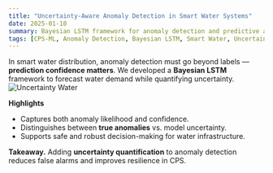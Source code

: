 ```yaml
---
title: "Uncertainty-Aware Anomaly Detection in Smart Water Systems"
date: 2025-01-10
summary: Bayesian LSTM framework for anomaly detection and predictive analysis in water distribution systems with quantified uncertainty.
tags: [CPS-ML, Anomaly Detection, Bayesian LSTM, Smart Water, Uncertainty]
---
```


In smart water distribution, anomaly detection must go beyond labels — **prediction confidence matters**. We developed a **Bayesian LSTM** framework to forecast water demand while quantifying uncertainty.
![Uncertainty Water](/uploads/uncertainty_water.png)

**Highlights**
- Captures both anomaly likelihood and confidence.  
- Distinguishes between **true anomalies** vs. model uncertainty.  
- Supports safe and robust decision-making for water infrastructure.  

**Takeaway.** Adding **uncertainty quantification** to anomaly detection reduces false alarms and improves resilience in CPS.
